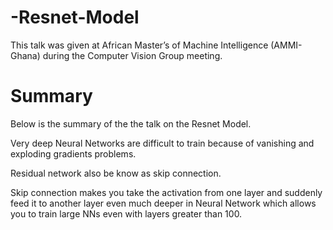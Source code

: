 # -Resnet-Model

This talk was given at African Master’s of Machine Intelligence (AMMI-Ghana) during the Computer Vision Group meeting.

# Summary

Below is the summary of the the talk on the Resnet Model.

Very deep Neural Networks are difficult to train because of vanishing and exploding gradients problems.

Residual network also be know as skip connection.

Skip connection makes you take the activation from one layer and suddenly feed it to another layer even much deeper in Neural Network which allows you to train large NNs even with layers greater than 100.
